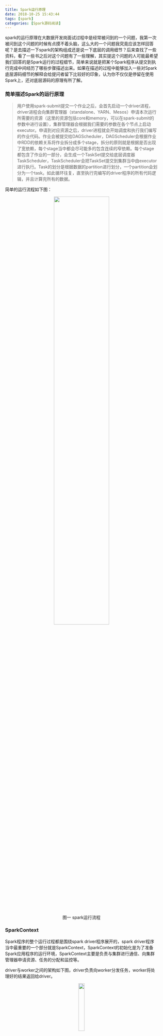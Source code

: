 ```yaml
---
title: Spark运行原理
date: 2018-10-25 15:43:44
tags: [spark]
categories: [Spark源码阅读]
---
```


spark的运行原理在大数据开发岗面试过程中是经常被问到的一个问题，我第一次被问到这个问题的时候有点摸不着头脑，这么大的一个问题我究竟应该怎样回答呢？是去描述一下spark的架构组成还是说一下底层的调用细节？后来查找了一些资料，看了一些书之后对这个问题有了一些理解，其实提这个问题的人可能最希望我们回答的是Spark运行的过程细节，简单来说就是把某个Spark程序从提交到执行完成中间经历了哪些步骤描述出来。如果在描述的过程中能够加入一些对Spark底层源码细节的解释会给提问者留下比较好的印象，认为你不仅仅是停留在使用Spark上，还对底层源码的原理有所了解。
### 简单描述Spark的运行原理
> 用户使用spark-submit提交一个作业之后，会首先启动一个driver进程，driver进程会向集群管理器（standalone、YARN、Mesos）申请本次运行所需要的资源（这里的资源包括core和memory，可以在spark-submit的参数中进行设置），集群管理器会根据我们需要的参数在各个节点上启动executor。申请到对应资源之后，driver进程就会开始调度和执行我们编写的作业代码。作业会被提交给DAGScheduler，DAGScheduler会根据作业中RDD的依赖关系将作业拆分成多个stage，拆分的原则就是根据是否出现了宽依赖，每个stage当中都会尽可能多的包含连续的窄依赖。每个stage都包含了作业的一部分，会生成一个TaskSet提交给底层调度器TaskScheduler，TaskScheduler会把TaskSet提交到集群当中由executor进行执行。Task的划分是根据数据的partition进行划分，一个partition会划分为一个task。如此循环往复，直至执行完编写的driver程序的所有代码逻辑，并且计算完所有的数据。

简单的运行流程如下图：
<center>
<img style="border: none" src="https://user-gold-cdn.xitu.io/2018/9/30/16629a724b5034a3?w=1326&h=359&f=png&s=54756" width=60% height=60%>

图一 spark运行流程
</center>

### SparkContext
Spark程序的整个运行过程都是围绕spark driver程序展开的，spark driver程序当中最重要的一个部分就是SparkContext，SparkContext的初始化是为了准备Spark应用程序的运行环境，SparkContext主要是负责与集群进行通信、向集群管理器申请资源、任务的分配和监控等。

driver与worker之间的架构如下图，driver负责向worker分发任务，worker将处理好的结果返回给driver。
<center>
<img style="border: none" src="https://user-gold-cdn.xitu.io/2018/9/30/16629ab664dc9649?w=344&h=318&f=png&s=18157" width=20%>

图二 driver架构
</center>

SparkContext的核心作用是初始化Spark应用程序运行所需要的核心组件，包括高层调度器DAGScheduler、底层调度器TaskScheduler和调度器的通信终端SchedulerBackend，同时还会负责Spark程序向Master注册程序等。Spark应用当中的RDD是由SparkContext进行创建的，例如通过SparkContext.textFile()、SparkContext.parallel()等这些API。运行流程当中提及的向集群管理器Cluster Manager申请计算资源也是由SparkContext产生的对象来申请的。接下来我们从源码的角度学习一下SparkContext，关于SparkContext创建的各种组件，在SparkContext类中有这样一段代码来创建这些组件：

<img style="border: none; margin-left: 0; margin-right: 0" src="https://user-gold-cdn.xitu.io/2018/10/25/166a8d2fbb706104?w=1246&h=220&f=png&s=63332" width=45%>
<!--more-->
### DAGScheduler
DAGScheduler是一个高层调度器，能够将DAG的各个RDD划分到不同的Stage，并构建这些Stage之间的父子关系，最后将每个Stage根据partition划分为多个Task，并以TaskSet的形式提交给底层调度器TaskScheduler。Stage的划分按照的是RDD依赖关系中是否出现了宽依赖，宽依赖指的是父RDD中的一个partition被子RDD的多个partition所依赖，简单来说就是父RDD的partition的出度大于1，同理，窄依赖指的就是父RDD的一个partition只被子RDD的一个partition所依赖，也就是父RDD的partition的出度都是1。每个Stage当中都会尽可能包含多的窄依赖，将各个窄依赖的算子形成一整个pipeline进行运行，可以减少各个算子之间RDD的读写，不像MapReduce当中每个job只包含一个Map任务和一个Reduce任务，下一个Map任务都需要等待上一个Reduce任务全部都结束才能执行，pipeline形式的执行过程中没有产生shuffle，放在一起执行明显效率更高。Stage与Stage之间会出现shuffle，这里shuffle也是一个常常考察的点，另外的文章会详细说明。DAGScheduler还需要记录哪些RDD被存入磁盘等物化动作，同时要寻求Task的最优化调度，如在Stage内部数据的本地性等。DAGScheduler还需要监控因为shuffle跨节点输出可能导致的失败，如果发现这个Stage失败，可能就要重新提交该Stage。

#### DAGScheduler具体调用过程
当一个job被提交时，DAGScheduler便会开始其工作，spark中job的提交是由RDD的action触发的，当发生action时，RDD中的action方法会调用其SparkContext的runJob方法，经过多次重载之后会调用到DAGScheduler的runJob方法。
DAGScheduler类当中runJob是提交job的入口函数，其中会调用submitJob方法返回一个JobWaiter来等待作业调度的结果，之后根据作业的成功或者失败打印相关的结果日志信息。

<img style="border: none; margin-left: 0; margin-right: 0" src="https://user-gold-cdn.xitu.io/2018/10/25/166a8d18edda4035?w=1382&h=788&f=png&s=1863576&h=387&f=png&s=89774" width=50%>
<img style="border: none; margin-left: 0; margin-right: 0" src="https://user-gold-cdn.xitu.io/2018/10/25/166a8d23c863f998?w=1424&h=1002&f=png&s=220504" width=50%>

submitJob方法会获取jobId以及校验partitions是否存在，并向eventProcessLoop发送了一个case class JobSubmitted对象，JobSubmitted对象封装了jobId、最后一个RDD，对RDD操作的函数，哪些partition需要被计算等内容。eventProcessLoop当中有一个eventThread线程，是一个deamon线程，用于接收通过post方法发送到该线程的JobSubmitted对象，放入其中的一个eventQueue阻塞队列进行处理，从eventQueue中take出来的event会调用onReceive方法（该方法由eventProcessLoop实现），onReceive方法中又会调用doOnReceive方法，按照不同的event类型进行不同的处理。
这里读源码的时候可能会有一个疑问，为何不直接在DAGScheduler调用submitJob的时候直接调用doOnReceive来处理job，为何要新启一个线程来进行处理，并且自己给自己发消息进行处理（eventProcessLoop是DAGScheduler内部的一个对象）。这里实际上是一个线程的异步通信方式，只是将消息以线程通信的方式post（这里的线程通信方式实际上是用了一个阻塞队列）给另一个线程，submitJob的方法能够立刻返回，不会阻塞在处理event的过程当中。这里我们不要浅显的认为DAGScheduler当中自己在给自己发消息，实际上还有别的组件会给DAGScheduler发消息，这种采用一个守护线程的方式进行消息处理可以将这两者统一起来，两者处理的逻辑都是一致的，扩展性非常好，使用消息循环器，就能统一处理所有的消息，保证处理的业务逻辑都是一致的。这里的eventProcessLoop实际上能够处理多种消息，不仅仅是JobSubmitted，源码当中能看到有如下多种event的处理：
> 1. JobSubmitted(jobId, rdd, func, partitions, callSite, listener, properties)
> 2. MapStageSubmitted(jobId, dependency, callSite, listener, properties)
> 3. StageCancelled(stageId, reason)
> 4. JobCancelled(jobId, reason)
> 5. JobGroupCancelled(groupId)
> 6. AllJobsCancelled
> 7. ExecutorAdded(execId, host)
> 8. ExecutorLost(execId, reason)
> 9. WorkerRemoved(workerId, host, message)
> 10. BeginEvent(task, taskInfo)
> 11. SpeculativeTaskSubmitted(task)
> 12. GettingResultEvent(taskInfo)
> 13. completion
> 14. TaskSetFailed(taskSet, reason, exception)
> 15. ResubmitFailedStages

JobSubmitted会去调用DAGScheduler中的handleJobSubmitted方法，该方法是构建Stage的开始阶段，会创建Stage中的最后一个Stage——ResultStage，而其他Stage为ShuffleMapStage。ResultStage的创建是由createResultStage这个函数完成的，其中的getOrCreateParentStage方法将会获取或创建一个给定RDD的父Stages列表，这个方法就是我们之前所说的具体划分Stage的方法，这个方法的源码很简单，如下：

<img style="border: none; margin-left: 0; margin-right: 0" src="https://user-gold-cdn.xitu.io/2018/10/25/166a8d02e3c97db0?w=1364&h=172&f=png&s=40256" width=45%>

其中调用了一个函数getShuffleDependencies用来返回给定RDD的父节点中直接的shuffle依赖，其源码如下：

<img style="border: none; margin-left: 0; margin-right: 0" src="https://user-gold-cdn.xitu.io/2018/10/25/166a8cf96b737078?w=1004&h=686&f=png&s=118575&s=61184" width=32%>

这里有三个主要的数据结构，为两个HashSet——parents和visited，还有一个Stack——waitingForVisit，代码中首先将传入的RDD加入用于进行栈式访问的waitingForVisit中，这里使用栈我们也可以看出这是一个深度优先搜索的策略，visited用于记录访问过的节点保证不会重复访问，接下来对访问的RDD的依赖进行区分，如果是shuffleDep（即宽依赖），就将依赖加入parents，如果是dependency（窄依赖），则将依赖的RDD加入waitingForVisit进行深度优先搜索遍历，这里最终将返回parents，产生的结果就是parents当中记录的都是shuffleDep，即两个Stage之间的依赖。之后根据得到的shuffle dependency来调用getOrCreateShuffleMapStage产生ShuffleMapStage，产生的ShuffleMapStage会存储在shuffleIdToMapStage这个HashMap当中，如果在该数据结构中已经存在创建过的ShuffleMapStage就直接返回，不存在则调用createShuffleMapStage进行创建，创建的时候会调用getMissingAncestorShuffleDependencies去搜索祖先shuffle dependency，先将依赖的Stage进行创建。
Stage创建完毕之后，handleJobSubmitted将会调用submitStage来提交finalStage，submitStage将会递归优先提交父Stage，父Stage是通过getMissingParentStages来获取的，并按照Stage的id进行排序，优先提交id小的Stage。

#### 具体例子说明
如下图所示是5个RDD的转换图，假设RDD E最后出发了一个action（比如collect），接下来按照图中的关系仔细讲解一下DAGScheduler对Stage的生成过程。

<center>
<img style="border: none; margin-left: 0; margin-right: 0" src="https://user-gold-cdn.xitu.io/2018/10/8/16651b2460a458ec?w=645&h=515&f=png&s=55464" width=32%>
</center>

* RDD.collect方法会出发SparkContext.runJob方法，之后调用到DAGScheduler.runJob方法，继而调用submitJob方法将这个事件封装成JobSubmitted事件进行处理，调用到handleJobSubmitted，在这个方法中会调用createResultStage。
* createResultStage会基于jobId创建ResultStage（ResultStage中的rdd即是出发action的那个RDD，即finalRDD）。调用getOrCreateResultStages创建所有父Stage，返回parents: List[Stage]作为父Stage，将parents传入ResultStage，实例化生成ResultStage。在示意图中即是RDD E调用createResultStage，通过getOrCreateResultStages获取Stage1、Stage2，然后创建自己的Stage3。
* getOrCreateParentStages方法中的getShuffleDependencies会获取RDD E的所有直接款依赖集合RDD B和RDD D，然后对这两个RDD分别调用getOrCreateShuffleMapStage，由于这两个RDD都没有父Stage，则getMissingAncestorShuffleDependencies会返回为空，会创建这两个ShuffleMapStage，最后再将这两个Stage作为Stage3的父Stage，创建Stage3。
* 之后会调用handleJobSubmitted中的submitStage来提交Stage，提交的时候采用从后往前回溯的方式，优先提交前面的Stage，并且按照Stage的id优先提交Stage的id小的，后面的Stage依赖于前面的Stage，只有前面的Stage计算完毕才会去计算后面的Stage。
 
### SchedulerBackend和TaskScheduler
之前讲到的TaskScheduler和SchedulerBackend都只是一个trait，TaskScheduler的具体实现类是TaskSchedulerImpl，而SchedulerBackend的子类包括有：
> 1. LocalSchedulerBackend
> 2. StandaloneSchedulerBackend
> 3. CoarseGrainedSchedulerBackend
> 4. MesosCoarseGrainedSchedulerBackend
> 5. YarnSchedulerBackend

不同的SchedulerBackend对应不同的Spark运行模式。传给createTaskScheduler不同的master参数就会输出不同的SchedulerBackend，在这里spark实际上是根据master传入的字符串进行正则匹配来生成不同的SchedulerBackend。这里采用了设计模式当中的策略模式，根据不同的需要来创建不同的SchedulerBackend的子类，如果使用的是本地模式，就会创建LocalSchedulerBackend，而standalone集群模式则会创建StandaloneSchedulerBackend。StandaloneSchedulerBackend中有一个重要的方法start，首先会调用其父类的start方法，之后定义了一个Command对象command，其中有个对象成员mainClass为org.apache.spark.executor.CoarseGrainedExecutorBackend，这个类非常重要，我们在运行spark应用时会在worker节点上看到名称为CoarseGrainedExecutorBackend的JVM进程，这里的进程就可以理解为executor进程，master发指令给worker去启动executor所有的进程时加载的Main方法所在的入口类就是这个CoarseGrainedExecutorBackend，在CoarseGrainedExecutorBackend中启动executor，executor通过构建线程池来并发地执行task，然后再调用它的run方法。在start方法中还会创建一个十分重要的对象StandaloneAppClient，会调用它的start方法，在该方法中会创建一个ClientEndpoint对象，这是一个RpcEndPoint，会向Master注册。

SchedulerBackend实际上是由TaskScheduler来进行管理的，createTaskScheduler方法中都会调用TaskScheduler的initialize方法将SchedulerBackend作为参数输入，绑定两者的关系。

<img style="border: none; margin-left: 0; margin-right: 0" src="https://user-gold-cdn.xitu.io/2018/10/25/166a8ce68002717f?w=1394&h=514&f=png&s=124060" width=50%>

initialize方法当中还会创建一个Pool来初始定义资源的分布模式Scheduling Mode，默认是先进先出（FIFO）模式，还有一种支持的模式是公平（FAIR）模式。FIFO模式指的是任务谁先提交谁就先执行，后面的任务需要等待前面的任务执行，FAIR模式支持在调度池中为任务进行分组，不同的调度池权重不同，任务可以按照权重来决定执行的先后顺序。

TaskScheduler的核心任务是提交TaskSet到集群运算运算并汇报结果。我们知道，之前所讲的DAGScheduler会将任务划分成一系列的Stage，而每个Stage当中会封装一个TaskSet，这些TaskSet会按照先后顺序提交给底层调度器TaskScheduler进行执行。TaskScheduler接收的TaskSet是DAGScheduler中的submitMissingTasks方法传递过来的，具体调用的函数为TaskScheduler.submitTasks，TaskScheduler会为每一个TaskSet初始化一个TaskSetManager对其生命周期进行管理，当TaskScheduler得到Worker节点上的Executor计算资源的时候，TaskSetManager便会发送具体的Task到Executor上进行执行。如果Task执行的过程中出现失败的情况，TaskSetManager也会负责进行处理，会通知DAGScheduler结束当前的Task，并将失败的Task再次添加到待执行队列当中进行后续的再次计算，重试次数默认为4次，处理该逻辑的方法为TaskSetManager.handleFailedTask。Task执行完毕，TaskSetManager会将结果反馈给DAGScheduler进行后续处理。

TaskScheduler的具体实现类为TaskSchedulerImpl，其中有一个方法为submitTasks非常重要，该方法源码如下所示：

<img style="border: none; margin-left: 0; margin-right: 0" src="https://user-gold-cdn.xitu.io/2018/10/25/166a8cc8d4837aa6?w=1456&h=1204&f=png&s=272129" width=50%>

该方法中会创建TaskSetManager，并通过一个HashMap将stage的id和TaskSetManager进行对应管理。之后会调用SchedulableBuilder的addTaskSetManager方法将创建的TaskSetManager加入其中，SchedulableBuilder会确定TaskSetManager的调度顺序并确定每个Task具体运行在哪个ExecutorBackend中。submitTasks方法的最后会调用backend.reviveOffer，该backend具体类型一般为CoarseGrainedSchedulerBackend，是SchedulerBackend的一个子类，其reviveOffers方法中调用的是driverEndPoint.send方法，这个方法会给DriverEndPoint发送ReviveOffers消息，会触发底层资源调度，即进行TaskSet所需要资源的分配。 driverEndPoint的receive方法匹配到ReceiveOffers消息，就调用makeOffers方法，该方法如下所示：

<img style="border: none; margin-left: 0; margin-right: 0" src="https://user-gold-cdn.xitu.io/2018/10/25/166a8d66c824cdd7?w=1286&h=524&f=png&s=113549" width=50%>

该方法会获取活动的Executor，根据activeExecutor生成所有可用于计算的workOffers，workOffers在创建时会传入Executor的id，host和可用的core等信息，可用的内存信息在其他地方已经获取。makeOffers方法中还调用了scheduler的resourceOffers方法，这个方法便是给用于计算的workOffers提供资源，均匀的将任务分发给每个workOffer(Executor)进行计算。在这里我曾经有一个疑问，就是任务是不是按顺序发给每个Executor进行计算的，即假设有100个Task，5个Executor，分发任务的时候是不是总是按照0号Executor、1号Executor、2号Executor……这样的顺序进行分发的，也就是0号Executor总是拿到id为TaskId % 5的任务，1号Executor总是拿到id为TaskId % 5 + 1的任务。但阅读源码发现，其中有一个环节是进行shuffle操作，调用的是Random.shuffle(offers)，即把workOffers(Executors)在Seq中的顺序进行洗牌，避免总是把任务放在同一组worker节点，这一点我们在后续的resourceOfferSingleTaskSet方法中可以很清楚的看到任务具体分发的过程其实就是按照workerOffers在Seq中的顺序进行的，在源码中就是对workerOffers的一个简单的for遍历进行读取可用的core资源并将可用的资源分发给TaskSetManager用于对应的TaskSet的计算：

<img style="border: none; margin-left: 0; margin-right: 0" src="https://user-gold-cdn.xitu.io/2018/10/25/166a9030d75e7bad?w=1614&h=1202&f=png&s=269378" width=60%>

源码中按照shuffledOffers的索引进行顺序遍历，因为之前已经进行过shuffle操作，workerOffer的顺序每次都是打乱的，所以在这里分配任务时不会总是按照一定的顺序给workerOffer分配对应id号的Task，而是会以随机乱序的方式给workerOffer分配Task，但是任务的分配还会考虑任务的本地性，在分配任务时会将对应的Executor资源输入给TaskSetManager的resourceOffer方法，该方法会返回需要计算的Task的TaskDescription，这里很重要的一个依据就是尽量给Executor分配计算本地性高的任务。数据的本地优先级从高到低依次为：PROCESS_LOCAL、NODE_LOCAL、NO_PREF、RACK_LOCAL、ANY，因此对于一些任务，其数据一直处于某个节点上，因而该任务也会一直分配给该节点上的Executor进行计算，之前对workerOffer进行打乱分配的效果可能看起来就不是特别明显了，会发现一些任务一直处于某些节点上进行计算。DAGScheduler也会有本地性的考虑，但是DAGScheduler是从数据的层面进行考虑的，从RDD的层面确定就可以，而TaskScheduler是从具体计算的角度考虑计算的本地性，是更具体的底层调度，满足数据本地性和计算本地性。

在resourceOfferSingleTaskSet方法中我们看到有一个变量CPUS_PER_TASK，之前我一直理解的是一个Task是由一个cpu core进行执行的，但是这个变量实际上来源于配置参数spark.task.cpus，当我们将这个参数设置为2时一个Task会被分配到2个core，从Stack Overflow当中了解到这个参数的设置实际上是为了满足一些特殊的Task的需求，有些Task内部可能会出现多线程的情况，或者启动额外的线程进行其他交互操作，这样设置能够确保对core资源的总需求在按照设置的情况运行时不会超过一定的设置值（但这里并没有强制要求，如果Task启动的线程数大于设置的spark.task.cpus也不会有问题，但可能会因为超过一定的值造成资源抢占，影响效率）。

进行资源分配的taskSet实际上是有一定的顺序的，在TaskSchedulerImpl.resourceOffers方法中调用了rootPool.getSortedTaskSetQueue获取按照一定规则排序后的taskSet进行遍历处理，这里的规则就是之前所说的FIFO或FAIR，指的是属于一个Stage的TaskSet的计算的优先级。resourceOffers函数一开始也会对每一个活着的slave进行标记，记录其主机名并跟踪是否增加了新的Executor，这里可能的情况是有一些Executor挂掉了重新启动了新的，需要在有新的TaskSet计算请求时加入到计算资源信息记录当中。

任务的资源分配好之后，会获得Task的TaskDescription，接下来CoarseGrainedSchedulerBackend调用launchTasks方法把任务发送给对应的ExecutorBackend进行执行。

<img style="border: none; margin-left: 0; margin-right: 0" src="https://user-gold-cdn.xitu.io/2018/10/25/166aa25cf98aad30?w=1684&h=962&f=png&s=238746" width=60%>

如果任务序列化之后大小超过了maxRpcMessageSize(默认128M)会丢弃，否则根据TaskDescription中记录的执行该Task的executorId获取executorData，将其中的freeCores减去运行任务需要的core数，并使用executorEndPoint的send方法发送LaunchTask给指定的Executor的ExecutorBackend进行执行，LaunchTask是一个case class，其中存储的内容就是序列化的Task。


参考文献：
* Spark大数据商业实战三部曲/王家林，段智华，夏阳编著. 北京:清华大学出版社，2018
* https://stackoverflow.com/questions/36671832/number-of-cpus-per-task-in-spark
